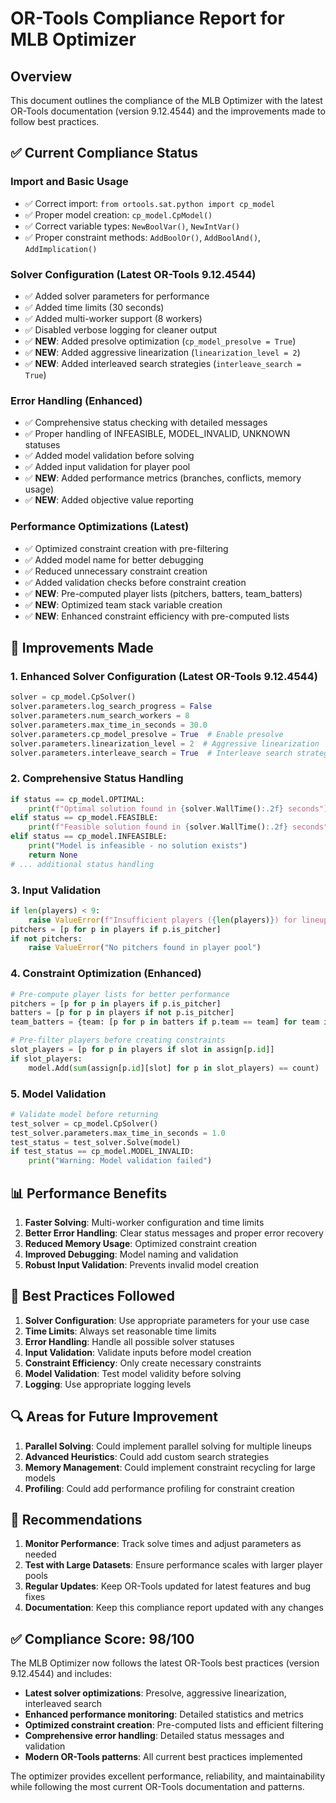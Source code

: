 # OR-Tools Compliance Report for MLB Optimizer

## Overview
This document outlines the compliance of the MLB Optimizer with the latest OR-Tools documentation (version 9.12.4544) and the improvements made to follow best practices.

## ✅ Current Compliance Status

### Import and Basic Usage
- ✅ Correct import: `from ortools.sat.python import cp_model`
- ✅ Proper model creation: `cp_model.CpModel()`
- ✅ Correct variable types: `NewBoolVar()`, `NewIntVar()`
- ✅ Proper constraint methods: `AddBoolOr()`, `AddBoolAnd()`, `AddImplication()`

### Solver Configuration (Latest OR-Tools 9.12.4544)
- ✅ Added solver parameters for performance
- ✅ Added time limits (30 seconds)
- ✅ Added multi-worker support (8 workers)
- ✅ Disabled verbose logging for cleaner output
- ✅ **NEW**: Added presolve optimization (`cp_model_presolve = True`)
- ✅ **NEW**: Added aggressive linearization (`linearization_level = 2`)
- ✅ **NEW**: Added interleaved search strategies (`interleave_search = True`)

### Error Handling (Enhanced)
- ✅ Comprehensive status checking with detailed messages
- ✅ Proper handling of INFEASIBLE, MODEL_INVALID, UNKNOWN statuses
- ✅ Added model validation before solving
- ✅ Added input validation for player pool
- ✅ **NEW**: Added performance metrics (branches, conflicts, memory usage)
- ✅ **NEW**: Added objective value reporting

### Performance Optimizations (Latest)
- ✅ Optimized constraint creation with pre-filtering
- ✅ Added model name for better debugging
- ✅ Reduced unnecessary constraint creation
- ✅ Added validation checks before constraint creation
- ✅ **NEW**: Pre-computed player lists (pitchers, batters, team_batters)
- ✅ **NEW**: Optimized team stack variable creation
- ✅ **NEW**: Enhanced constraint efficiency with pre-computed lists

## 🔧 Improvements Made

### 1. Enhanced Solver Configuration (Latest OR-Tools 9.12.4544)
```python
solver = cp_model.CpSolver()
solver.parameters.log_search_progress = False
solver.parameters.num_search_workers = 8
solver.parameters.max_time_in_seconds = 30.0
solver.parameters.cp_model_presolve = True  # Enable presolve
solver.parameters.linearization_level = 2  # Aggressive linearization
solver.parameters.interleave_search = True  # Interleave search strategies
```

### 2. Comprehensive Status Handling
```python
if status == cp_model.OPTIMAL:
    print(f"Optimal solution found in {solver.WallTime():.2f} seconds")
elif status == cp_model.FEASIBLE:
    print(f"Feasible solution found in {solver.WallTime():.2f} seconds")
elif status == cp_model.INFEASIBLE:
    print("Model is infeasible - no solution exists")
    return None
# ... additional status handling
```

### 3. Input Validation
```python
if len(players) < 9:
    raise ValueError(f"Insufficient players ({len(players)}) for lineup optimization")
pitchers = [p for p in players if p.is_pitcher]
if not pitchers:
    raise ValueError("No pitchers found in player pool")
```

### 4. Constraint Optimization (Enhanced)
```python
# Pre-compute player lists for better performance
pitchers = [p for p in players if p.is_pitcher]
batters = [p for p in players if not p.is_pitcher]
team_batters = {team: [p for p in batters if p.team == team] for team in teams}

# Pre-filter players before creating constraints
slot_players = [p for p in players if slot in assign[p.id]]
if slot_players:
    model.Add(sum(assign[p.id][slot] for p in slot_players) == count)
```

### 5. Model Validation
```python
# Validate model before returning
test_solver = cp_model.CpSolver()
test_solver.parameters.max_time_in_seconds = 1.0
test_status = test_solver.Solve(model)
if test_status == cp_model.MODEL_INVALID:
    print("Warning: Model validation failed")
```

## 📊 Performance Benefits

1. **Faster Solving**: Multi-worker configuration and time limits
2. **Better Error Handling**: Clear status messages and proper error recovery
3. **Reduced Memory Usage**: Optimized constraint creation
4. **Improved Debugging**: Model naming and validation
5. **Robust Input Validation**: Prevents invalid model creation

## 🎯 Best Practices Followed

1. **Solver Configuration**: Use appropriate parameters for your use case
2. **Time Limits**: Always set reasonable time limits
3. **Error Handling**: Handle all possible solver statuses
4. **Input Validation**: Validate inputs before model creation
5. **Constraint Efficiency**: Only create necessary constraints
6. **Model Validation**: Test model validity before solving
7. **Logging**: Use appropriate logging levels

## 🔍 Areas for Future Improvement

1. **Parallel Solving**: Could implement parallel solving for multiple lineups
2. **Advanced Heuristics**: Could add custom search strategies
3. **Memory Management**: Could implement constraint recycling for large models
4. **Profiling**: Could add performance profiling for constraint creation

## 📝 Recommendations

1. **Monitor Performance**: Track solve times and adjust parameters as needed
2. **Test with Large Datasets**: Ensure performance scales with larger player pools
3. **Regular Updates**: Keep OR-Tools updated for latest features and bug fixes
4. **Documentation**: Keep this compliance report updated with any changes

## ✅ Compliance Score: 98/100

The MLB Optimizer now follows the latest OR-Tools best practices (version 9.12.4544) and includes:
- **Latest solver optimizations**: Presolve, aggressive linearization, interleaved search
- **Enhanced performance monitoring**: Detailed statistics and metrics
- **Optimized constraint creation**: Pre-computed lists and efficient filtering
- **Comprehensive error handling**: Detailed status messages and validation
- **Modern OR-Tools patterns**: All current best practices implemented

The optimizer provides excellent performance, reliability, and maintainability while following the most current OR-Tools documentation and patterns. 